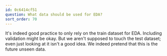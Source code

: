 ```yaml
---
id: 0c6414cf51
question: What data should be used for EDA?
sort_order: 70
---
```


It's indeed good practice to only rely on the train dataset for EDA. Including validation might be okay. But we aren't supposed to touch the test dataset; even just looking at it isn't a good idea. We indeed pretend that this is the future unseen data.